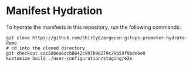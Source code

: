 # Manifest Hydration

To hydrate the manifests in this repository, run the following commands:

```shell
git clone https://github.com/Shirly8/argocon-gitops-promoter-hydrate-demo
# cd into the cloned directory
git checkout cac580ea6dcb8642c997b98279c29b59f9bdebe0
kustomize build ./user-configuration/staging/e2e
```
